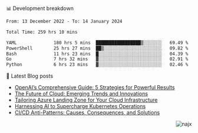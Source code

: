 📊 Development breakdown
<!--START_SECTION:waka-->

```txt
From: 13 December 2022 - To: 14 January 2024

Total Time: 259 hrs 10 mins

YAML              180 hrs 5 mins  █████████████████▒░░░░░░░   69.49 %
PowerShell        25 hrs 27 mins  ██▒░░░░░░░░░░░░░░░░░░░░░░   09.82 %
Bash              11 hrs 23 mins  █░░░░░░░░░░░░░░░░░░░░░░░░   04.39 %
Go                7 hrs 32 mins   ▓░░░░░░░░░░░░░░░░░░░░░░░░   02.91 %
Python            6 hrs 23 mins   ▓░░░░░░░░░░░░░░░░░░░░░░░░   02.46 %
```

<!--END_SECTION:waka-->

📕 Latest Blog posts

<!-- BLOG-POST-LIST:START -->
- [OpenAI’s Comprehensive Guide: 5 Strategies for Powerful Results](https://najx.dev/openai's-comprehensive-guide-to-prompt-writing-five-new-strategies-for-powerful-results/)
- [The Future of Cloud: Emerging Trends and Innovations](https://najx.dev/the-future-of-cloud-emerging-trends-and-innovations/)
- [Tailoring Azure Landing Zone for Your Cloud Infrastructure](https://najx.dev/tailoring-your-azure-landing-zone-for-cloud-infrastructure/)
- [Harnessing AI to Supercharge Kubernetes Operations](https://najx.dev/harnessing-ai-to-supercharge-kubernetes-operations/)
- [CI/CD Anti-Patterns: Causes, Consequences, and Solutions](https://najx.dev/cicd-anti-patterns/)
<!-- BLOG-POST-LIST:END -->

<p align="right">
  <img src="https://komarev.com/ghpvc/?username=najx&label=GitHub%20Profile%20Views&color=yellow&style=flat" alt="najx" />
</p align="center">
